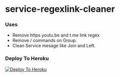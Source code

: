 # service-regexlink-cleaner


### Uses

- Remove https youtu.be and  t.me link regex
- Remove / commands on Group. 
- Clean Service mesage like Join and Left. 


### Deploy To Heroku

[![Deploy To Heroku](https://www.herokucdn.com/deploy/button.svg)](https://heroku.com/deploy)

